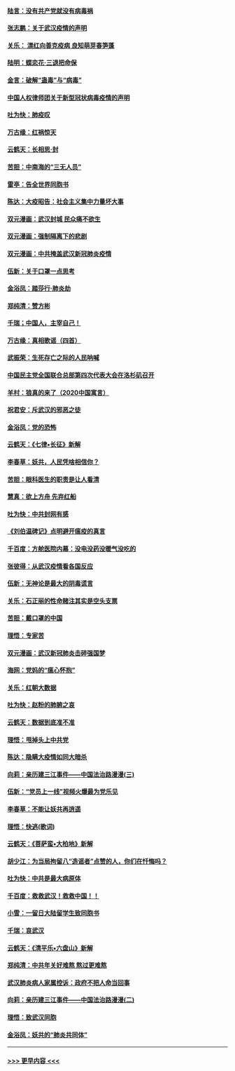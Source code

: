 #### [陆言：没有共产党就没有病毒祸](../pages/nsc993/n11868232.md?t=02141844) 
#### [张志鹏：关于武汉疫情的声明](../pages/nsc993/n11867182.md?t=02141844) 
#### [关乐： 漂红向善克疫病 良知萌芽春笋蓬](../pages/nsc993/n11865710.md?t=02141844) 
#### [陆明：蝶恋花‧三退把命保](../pages/nsc993/n11865673.md?t=02141844) 
#### [金言：破解“蛊毒”与“病毒”](../pages/nsc993/n11864103.md?t=02141844) 
#### [中国人权律师团关于新型冠状病毒疫情的声明](../pages/nsc993/n11864249.md?t=02141844) 
#### [吐为快：肺疫叹](../pages/nsc993/n11864027.md?t=02141844) 
#### [万古缘：红祸惊天](../pages/nsc993/n11864079.md?t=02141844) 
#### [云鹤天：长相思‧封](../pages/nsc993/n11864006.md?t=02141844) 
#### [苦胆：中南海的“三无人员”](../pages/nsc993/n11862997.md?t=02141844) 
#### [雷亭：告全世界同胞书](../pages/nsc993/n11862572.md?t=02141844) 
#### [陈达：大疫昭告：社会主义集中力量坏大事](../pages/nsc993/n11859419.md?t=02141844) 
#### [双元漫画：武汉封城 民众痛不欲生](../pages/nsc993/n11859287.md?t=02141844) 
#### [双元漫画：强制隔离下的悲剧](../pages/nsc993/n11859244.md?t=02141844) 
#### [双元漫画：中共掩盖武汉新冠肺炎疫情](../pages/nsc993/n11858249.md?t=02141844) 
#### [伍新：关于口罩一点思考](../pages/nsc993/n11859195.md?t=02141844) 
#### [金浴凤：踏莎行‧肺炎劫](../pages/nsc993/n11858227.md?t=02141844) 
#### [郑纯清：赞方彬](../pages/nsc993/n11856803.md?t=02141844) 
#### [千瑞；中国人，主宰自己！](../pages/nsc993/n11856793.md?t=02141844) 
#### [万古缘：真相歌谣（四首）](../pages/nsc993/n11856263.md?t=02141844) 
#### [武振荣：生死存亡之际的人民呐喊](../pages/nsc993/n11856256.md?t=02141844) 
#### [中国民主党全国联合总部第四次代表大会在洛杉矶召开](../pages/nsc993/n11856344.md?t=02141844) 
#### [羊村：狼真的来了（2020中国寓言）](../pages/nsc993/n11856229.md?t=02141844) 
#### [祝君安：斥武汉的邪恶之徒](../pages/nsc993/n11855861.md?t=02141844) 
#### [金浴凤：党的恐怖](../pages/nsc993/n11855849.md?t=02141844) 
#### [云鹤天：《七律▪长征》新解](../pages/nsc993/n11855479.md?t=02141844) 
#### [李春草：妖共，人民凭啥相信你？](../pages/nsc993/n11855196.md?t=02141844) 
#### [苦胆：眼科医生的职责是让人看清](../pages/nsc993/n11853840.md?t=02141844) 
#### [慧真：欲上方舟 先弃红船](../pages/nsc993/n11853483.md?t=02141844) 
#### [吐为快：中共封网有感](../pages/nsc993/n11852575.md?t=02141844) 
#### [《刘伯温碑记》点明避开瘟疫的真言](../pages/nsc993/n11852128.md?t=02141844) 
#### [千百度：方舱医院内幕：没电没药没暖气没吃的](../pages/nsc993/n11850211.md?t=02141844) 
#### [张彼得：从武汉疫情看各国反应](../pages/nsc993/n11850102.md?t=02141844) 
#### [伍新：无神论是最大的阴毒谎言](../pages/nsc993/n11846129.md?t=02141844) 
#### [关乐：石正丽的性命赌注其实是空头支票](../pages/nsc993/n11846109.md?t=02141844) 
#### [苦胆：戴口罩的中国](../pages/nsc993/n11845576.md?t=02141844) 
#### [理悟：专家苦](../pages/nsc993/n11845564.md?t=02141844) 
#### [双元漫画：武汉新冠肺炎击碎强国梦](../pages/nsc993/n11843320.md?t=02141844) 
#### [海网：党妈的“瘟心怀抱”](../pages/nsc993/n11840740.md?t=02141844) 
#### [关乐：红朝大数据](../pages/nsc993/n11840675.md?t=02141844) 
#### [吐为快：赵粉的肺腑之哀](../pages/nsc993/n11840618.md?t=02141844) 
#### [云鹤天：数据到底准不准](../pages/nsc993/n11840325.md?t=02141844) 
#### [理悟：甩掉头上中共党](../pages/nsc993/n11838826.md?t=02141844) 
#### [陈达：隐瞒大疫情如同大暗杀](../pages/nsc993/n11838771.md?t=02141844) 
#### [向莉：亲历建三江事件——中国法治路漫漫(三)](../pages/nsc993/n11831825.md?t=02141844) 
#### [伍新：“党员上一线”视频火爆最为党乐见](../pages/nsc993/n11838200.md?t=02141844) 
#### [李春草：不能让妖共再逍遥](../pages/nsc993/n11838102.md?t=02141844) 
#### [理悟：快逃(歌词)](../pages/nsc993/n11838083.md?t=02141844) 
#### [云鹤天：《菩萨蛮▪大柏地》新解](../pages/nsc993/n11838059.md?t=02141844) 
#### [胡少江：为当局拘留八“造谣者”点赞的人，你们在忏悔吗？](../pages/nsc993/n11836801.md?t=02141844) 
#### [吐为快：中共是最大病原体](../pages/nsc993/n11836748.md?t=02141844) 
#### [千百度：救救武汉！救救中国！！](../pages/nsc993/n11836145.md?t=02141844) 
#### [小雪：一留日大陆留学生致同胞书](../pages/nsc993/n11834624.md?t=02141844) 
#### [千瑞：哀武汉](../pages/nsc993/n11833647.md?t=02141844) 
#### [云鹤天：《清平乐▪六盘山》新解](../pages/nsc993/n11833611.md?t=02141844) 
#### [郑纯清：中共年关好难熬 熬过更难熬](../pages/nsc993/n11833489.md?t=02141844) 
#### [武汉肺炎病人家属控诉：政府不把人命当回事](../pages/nsc993/n11833205.md?t=02141844) 
#### [向莉：亲历建三江事件——中国法治路漫漫(二)](../pages/nsc993/n11829102.md?t=02141844) 
#### [理悟：致武汉同胞](../pages/nsc993/n11831522.md?t=02141844) 
#### [金浴凤：妖共的“肺炎共同体”](../pages/nsc993/n11829448.md?t=02141844) 

----
#### [ >>> 更早内容 <<< ](../indexes/nsc993-earlier.md)
